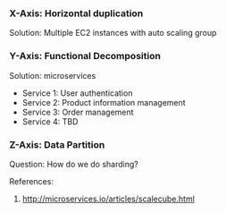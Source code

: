 ### X-Axis: Horizontal duplication
Solution: Multiple EC2 instances with auto scaling group

### Y-Axis: Functional Decomposition
Solution: microservices
- Service 1: User authentication
- Service 2: Product information management
- Service 3: Order management
- Service 4: TBD

### Z-Axis: Data Partition
Question: How do we do sharding?

References:
1. http://microservices.io/articles/scalecube.html
